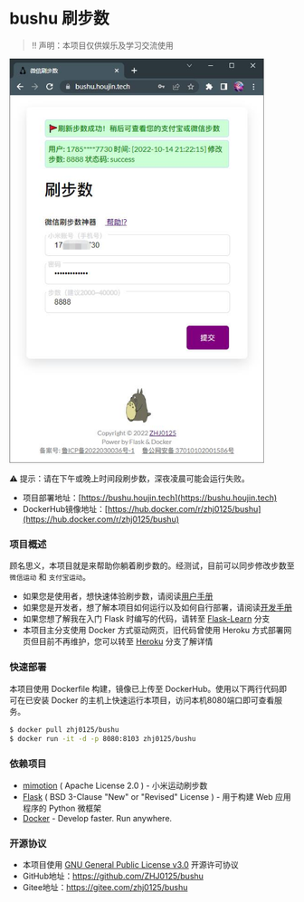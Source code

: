 # bushu 刷步数

> ‼ 声明：本项目仅供娱乐及学习交流使用

<img width="450" height="715" src="docs/show.jpg">

⚠ 提示：请在下午或晚上时间段刷步数，深夜凌晨可能会运行失败。

* 项目部署地址：[https://bushu.houjin.tech](https://bushu.houjin.tech)
* DockerHub镜像地址：[https://hub.docker.com/r/zhj0125/bushu](https://hub.docker.com/r/zhj0125/bushu)

### 项目概述

顾名思义，本项目就是来帮助你躺着刷步数的。经测试，目前可以同步修改步数至 `微信运动` 和 `支付宝运动`。

* 如果您是使用者，想快速体验刷步数，请阅读[用户手册](docs/UserManual.md)
* 如果您是开发者，想了解本项目如何运行以及如何自行部署，请阅读[开发手册](docs/DevManual.md)
* 如果您想了解我在入门 Flask 时编写的代码，请转至 [Flask-Learn](https://github.com/ZHJ0125/bushu/tree/Flask-Learn) 分支
* 本项目主分支使用 Docker 方式驱动网页，旧代码曾使用 Heroku 方式部署网页但目前不再维护，您可以转至 [Heroku](https://github.com/ZHJ0125/bushu/tree/heroku) 分支了解详情

### 快速部署

本项目使用 Dockerfile 构建，镜像已上传至 DockerHub。使用以下两行代码即可在已安装 Docker 的主机上快速运行本项目，访问本机8080端口即可查看服务。

```bash
$ docker pull zhj0125/bushu
$ docker run -it -d -p 8080:8103 zhj0125/bushu
```

### 依赖项目

* [mimotion](https://github.com/577fkj/mimotion) ( Apache License 2.0 ) - 小米运动刷步数
* [Flask](https://github.com/pallets/flask) ( BSD 3-Clause "New" or "Revised" License ) - 用于构建 Web 应用程序的 Python 微框架
* [Docker](https://github.com/docker) - Develop faster. Run anywhere.

### 开源协议

* 本项目使用 [GNU General Public License v3.0](https://github.com/ZHJ0125/bushu/blob/main/LICENSE) 开源许可协议
* GitHub地址：https://github.com/ZHJ0125/bushu
* Gitee地址：https://gitee.com/zhj0125/bushu
